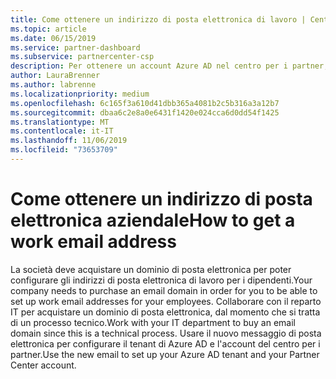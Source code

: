 ```yaml
---
title: Come ottenere un indirizzo di posta elettronica di lavoro | Centro per i partner
ms.topic: article
ms.date: 06/15/2019
ms.service: partner-dashboard
ms.subservice: partnercenter-csp
description: Per ottenere un account Azure AD nel centro per i partner, è necessario un indirizzo di posta elettronica di lavoro
author: LauraBrenner
ms.author: labrenne
ms.localizationpriority: medium
ms.openlocfilehash: 6c165f3a610d41dbb365a4081b2c5b316a3a12b7
ms.sourcegitcommit: dbaa6c2e8a0e6431f1420e024cca6d0dd54f1425
ms.translationtype: MT
ms.contentlocale: it-IT
ms.lasthandoff: 11/06/2019
ms.locfileid: "73653709"
---
```

# <a name="how-to-get-a-work-email-address"></a><span data-ttu-id="8b448-103">Come ottenere un indirizzo di posta elettronica aziendale</span><span class="sxs-lookup"><span data-stu-id="8b448-103">How to get a work email address</span></span>

<span data-ttu-id="8b448-104">La società deve acquistare un dominio di posta elettronica per poter configurare gli indirizzi di posta elettronica di lavoro per i dipendenti.</span><span class="sxs-lookup"><span data-stu-id="8b448-104">Your company needs to purchase an email domain in order for you to be able to set up work email addresses for your employees.</span></span> <span data-ttu-id="8b448-105">Collaborare con il reparto IT per acquistare un dominio di posta elettronica, dal momento che si tratta di un processo tecnico.</span><span class="sxs-lookup"><span data-stu-id="8b448-105">Work with your IT department to buy an email domain since this is a technical process.</span></span> <span data-ttu-id="8b448-106">Usare il nuovo messaggio di posta elettronica per configurare il tenant di Azure AD e l'account del centro per i partner.</span><span class="sxs-lookup"><span data-stu-id="8b448-106">Use the new email to set up your Azure AD tenant and your Partner Center account.</span></span>
